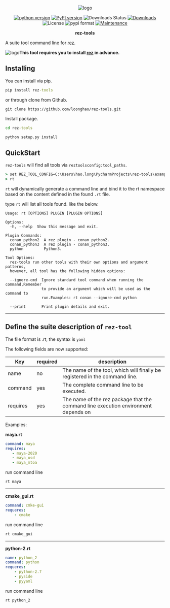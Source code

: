 <p align="center">
<img src="https://i.imgur.com/oCFdRfj.png" alt="logo"></a>
</p>

<p align="center">
<a href="https://img.shields.io/pypi/pyversions/rez-tools">
<img src="https://img.shields.io/pypi/pyversions/rez-tools" alt="python version"></a>
<a href="https://badge.fury.io/py/rez-tools">
<img src="https://img.shields.io/pypi/v/rez-tools?color=green" alt="PyPI version"></a>
<img src="https://img.shields.io/pypi/dw/rez-tools" alt="Downloads Status"></a>
<a href="https://pepy.tech/badge/rez-tools">
<img src="https://pepy.tech/badge/rez-tools" alt="Downloads"></a>
<img src="https://img.shields.io/pypi/l/rez-tools" alt="License"></a>
<img src="https://img.shields.io/pypi/format/rez-tools" alt="pypi format"></a>
<a href="https://github.com/loonghao/rez-tools/graphs/commit-activity">
<img src="https://img.shields.io/badge/Maintained%3F-yes-green.svg" alt="Maintenance"></a>

</p>

<p align="center">
<strong><b>rez-tools</b></strong>
</p>


A suite tool command line for [rez](https://github.com/nerdvegas/rez).

<img src="https://i.imgur.com/rECBBUD.jpeg" alt="logo"></a>**This tool requires you to install [rez](https://github.com/nerdvegas/rez/wiki/Installation) in advance.**


Installing
----------
You can install via pip.

```cmd
pip install rez-tools
```

or through clone from Github.
```git exclude
git clone https://github.com/loonghao/rez-tools.git
```
Install package.
```cmd
cd rez-tools
```
```cmd
python setup.py install
```

QuickStart
----------
`rez-tools` will find all tools via `reztoolsconfig:tool_paths`.
```cmd
> set REZ_TOOL_CONFIG=C:\Users\hao.long\PycharmProjects\rez-tools\examples\reztoolsconfig.py
> rt
```
`rt` will dynamically generate a command line and bind it to the rt namespace 
based on the content defined in the found `.rt` file.

type `rt` will list all tools found. like the below.

```
Usage: rt [OPTIONS] PLUGIN [PLUGIN OPTIONS]

Options:
  -h, --help  Show this message and exit.

Plugin Commands:
  conan_python2  A rez plugin - conan_python2.
  conan_python3  A rez plugin - conan_python3.
  python         Python3.

Tool Options:
  rez-tools run other tools with their own options and argument patterns,
  however, all tool has the following hidden options:

  --ignore-cmd  Ignore standard tool command when running the command,Remember
                to provide an argument which will be used as the command to
                run.Examples: rt conan --ignore-cmd python

  --print       Print plugin details and exit.

```
---------------------------------------------

Define the suite description of `rez-tool`
------------------------------------------
The file format is .rt, the syntax is `yaml`

The following fields are now supported:


| Key         |required    | description                                |
|-------------|------------|------------------------------------------- |
| name        |    no      | The name of the tool, which will finally be registered in the command line.|
| command     |    yes     | The complete command line to be executed.  |
| requires    |    yes     | The name of the rez package that the command line execution environment depends on|

Examples:

**maya.rt**
```yaml
command: maya
requires:
   - maya-2020
   - maya_usd
   - maya_mtoa
```
run command line
```cmd
rt maya
```
-----------------------------------------------

**cmake_gui.rt**

```yaml
command: cmke-gui
requeres:
    - cmake
```
run command line
```cmd
rt cmake_gui
```

-----------------------------------------------

**python-2.rt**

```yaml
name: python_2
command: python
requeres:
    - python-2.7
    - pyside
    - pyyaml
```
run command line
```cmd
rt python_2
```